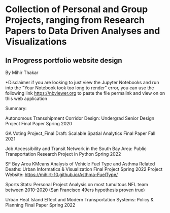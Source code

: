 # Collection of Personal and Group Projects, ranging from Research Papers to Data Driven Analyses and Visualizations

## In Progress portfolio website design

By Mihir Thakar

*Disclaimer if you are looking to just view the Jupyter Notebooks and run into the "Your Notebook took too long to render" error,
you can use the following link https://nbviewer.org to paste the file permalink and view on on this web application


Summary:

Autonomous Transshipment Corridor Design: Undergrad Senior Design Project Final Paper Spring 2020

GA Voting Project_Final Draft: Scalable Spatial Analytics Final Paper Fall 2021

Job Accessibility and Transit Network in the South Bay Area: Public Transportation Research Project in Python Spring 2022

SF Bay Area KMeans Analysis of Vehicle Fuel Type and Asthma Related Deaths: Urban Informatics & Visualization Final Project Spring 2022
Project Website: https://mihirt-10.github.io/Asthma-FuelType/ 

Sports Stats: Personal Project Analysis on most tumultous NFL team between 2010-2020 (San Francisco 49ers hypothesis proven true)

Urban Heat Island Effect and Modern Transportation Systems: Policy & Planning Final Paper Spring 2022
